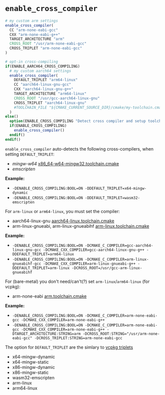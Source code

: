 # `enable_cross_compiler`

```cmake
# my custom arm settings
enable_cross_compiler(
  CC "arm-none-eabi-gcc"
  CXX "arm-none-eabi-g++"
  TARGET_ARCHITECTURE "arm"
  CROSS_ROOT "/usr/arm-none-eabi-gcc"
  CROSS_TRIPLET "arm-none-eabi-gcc"
)
```

```cmake
# opt-in cross-compiling
if(ENABLE_AARCH64_CROSS_COMPILING)
  # my custom aarch64 settings
  enable_cross_compiler(
    DEFAULT_TRIPLET "arm64-linux"
    CC "aarch64-linux-gnu-gcc"
    CXX "aarch64-linux-gnu-g++"
    TARGET_ARCHITECTURE "arm64-linux"
    CROSS_ROOT "/usr/gcc-aarch64-linux-gnu"
    CROSS_TRIPLET "aarch64-linux-gnu"
    #TOOLCHAIN_FILE "${CMAKE_CURRENT_SOURCE_DIR}/cmake/my-toolchain.cmake"
  )
else()
  option(ENABLE_CROSS_COMPILING "Detect cross compiler and setup toolchain" OFF)
  if(ENABLE_CROSS_COMPILING)
    enable_cross_compiler()
  endif()
endif()
```

`enable_cross_compiler` auto-detects the following cross-compilers, when setting `DEFAULT_TRIPLET`:

- _mingw-w64_ [x86_64-w64-mingw32.toolchain.cmake](https://github.com/abeimler/project_options/blob/feature/open-closed-enable-cross-compiler/src/toolchains/x86_64-w64-mingw32.toolchain.cmake)
- _emscripten_

**Example:**
- `-DENABLE_CROSS_COMPILING:BOOL=ON -DDEFAULT_TRIPLET=x64-mingw-dynamic`
- `-DENABLE_CROSS_COMPILING:BOOL=ON -DDEFAULT_TRIPLET=wasm32-emscripten`


For `arm-linux` or `arm64-linux`, you must set the compiler:

- aarch64-linux-gnu [aarch64-linux.toolchain.cmake](https://github.com/abeimler/project_options/blob/feature/open-closed-enable-cross-compiler/src/toolchains/aarch64-linux.toolchain.cmake)
- arm-linux-gnueabi, arm-linux-gnueabihf [arm-linux.toolchain.cmake](https://github.com/abeimler/project_options/blob/feature/open-closed-enable-cross-compiler/src/toolchains/arm-linux.toolchain.cmake)

**Example:**
- `-DENABLE_CROSS_COMPILING:BOOL=ON -DCMAKE_C_COMPILER=gcc-aarch64-linux-gnu-gcc -DCMAKE_CXX_COMPILER=gcc-aarch64-linux-gnu-g++ -DDEFAULT_TRIPLET=arm64-linux`
- `-DENABLE_CROSS_COMPILING:BOOL=ON -DCMAKE_C_COMPILER=arm-linux-gnueabihf-gcc -DCMAKE_CXX_COMPILER=arm-linux-gnueabi-g++ -DDEFAULT_TRIPLET=arm-linux -DCROSS_ROOT=/usr/gcc-arm-linux-gnueabihf`


For (bare-metal) you don't need/can't(?) set `arm-linux`/`arm64-linux` (for vcpkg):

- arm-none-eabi [arm.toolchain.cmake](https://github.com/abeimler/project_options/blob/feature/open-closed-enable-cross-compiler/src/toolchains/arm.toolchain.cmake)

**Example:**

- `-DENABLE_CROSS_COMPILING:BOOL=ON -DCMAKE_C_COMPILER=arm-none-eabi-gcc -DCMAKE_CXX_COMPILER=arm-none-eabi-g++`
- `-DENABLE_CROSS_COMPILING:BOOL=ON -DCMAKE_C_COMPILER=arm-none-eabi-gcc -DCMAKE_CXX_COMPILER=arm-none-eabi-g++ -DTARGET_ARCHITECTURE:STRING=arm -DCROSS_ROOT:STRING="/usr/arm-none-eabi-gcc"
    -DCROSS_TRIPLET:STRING=arm-none-eabi-gcc`


The option for `DEFAULT_TRIPLET` are the simlary to [vcpkg triplets](https://github.com/microsoft/vcpkg/tree/master/triplets/community/)

- x64-mingw-dynamic
- x64-mingw-static
- x86-mingw-dynamic
- x86-mingw-static
- wasm32-emscripten
- arm-linux
- arm64-linux
